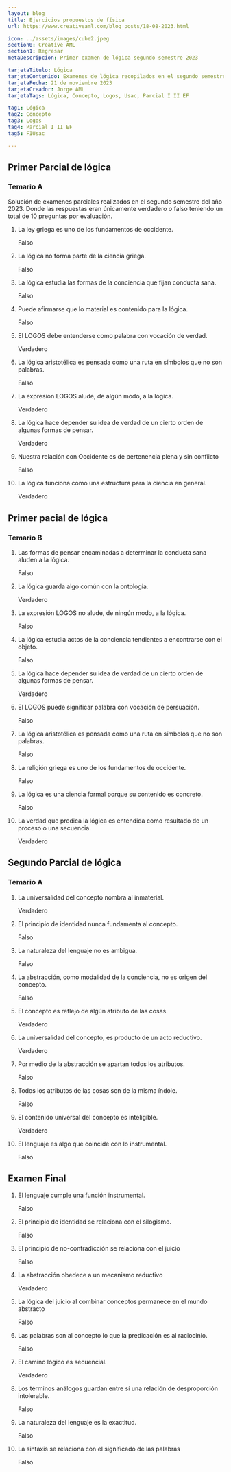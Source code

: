 ```yaml
---
layout: blog
title: Ejercicios propuestos de física
url: https://www.creativeaml.com/blog_posts/18-08-2023.html

icon: ../assets/images/cube2.jpeg
section0: Creative AML
section1: Regresar
metaDescripcion: Primer examen de lógica segundo semestre 2023

tarjetaTitulo: Lógica
tarjetaContenido: Examenes de lógica recopilados en el segundo semestre del año 2023. 
tarjetaFecha: 21 de noviembre 2023
tarjetaCreador: Jorge AML
tarjetaTags: Lógica, Concepto, Logos, Usac, Parcial I II EF 

tag1: Lógica
tag2: Concepto
tag3: Logos
tag4: Parcial I II EF
tag5: FIUsac

---
```

<h2>Primer Parcial de lógica</h2>
<h3>Temario A</h3>
<p>Solución de examenes parciales realizados en el segundo semestre del año 2023. Donde las respuestas eran únicamente verdadero o falso teniendo un total de 10 preguntas por evaluación.</p>
<ol>
    <li>La ley griega es uno de los fundamentos de occidente.<p class="respuestaA">Falso</p></li>
    <li>La lógica no forma parte de la ciencia griega. <p class="respuestaA">Falso</p></li>
    <li>La lógica estudia las formas de la conciencia que fijan conducta sana. <p class="respuestaA">Falso</p></li>
    <li>Puede afirmarse que lo material es contenido para la lógica.<p class="respuestaA">Falso</p></li>
    <li>El LOGOS debe entenderse como palabra con vocación de verdad. <p class="respuestaA">Verdadero</p></li>
    <li>La lógica aristotélica es pensada como una ruta en símbolos que no son palabras.<p class="respuestaA">Falso</p></li>
    <li>La expresión LOGOS alude, de algún modo, a la lógica.<p class="respuestaA">Verdadero</p></li>
    <li>La lógica hace depender su idea de verdad de un cierto orden de algunas formas de pensar. <p class="respuestaA">Verdadero</p></li>
    <li>Nuestra relación con Occidente es de pertenencia plena y sin conflicto<p class="respuestaA">Falso</p></li>
    <li>La lógica funciona como una estructura para la ciencia en general.<p class="respuestaA">Verdadero</p></li>
</ol>
<h2>Primer pacial de lógica</h2>
<h3>Temario B</h3>
<ol>
    <li>Las formas de pensar encaminadas a determinar la conducta sana aluden a la lógica.<p class="respuestaA">Falso</p></li>
    <li>La lógica guarda algo común con la ontología.<p class="respuestaA">Verdadero</p></li>
    <li>La expresión LOGOS no alude, de ningún modo, a la lógica.<p class="respuestaA">Falso</p></li>
    <li>La lógica estudia actos de la conciencia tendientes a encontrarse con el objeto.<p class="respuestaA">Falso</p></li>
    <li>La lógica hace depender su idea de verdad de un cierto orden de algunas formas de pensar.<p class="respuestaA">Verdadero</p></li>
    <li>El LOGOS puede significar palabra con vocación de persuación.<p class="respuestaA">Falso</p></li>
    <li>La lógica aristotélica es pensada como una ruta en símbolos que no son palabras.<p class="respuestaA">Falso</p></li>
    <li>La religión griega es uno de los fundamentos de occidente.<p class="respuestaA">Falso</p></li>
    <li>La lógica es una ciencia formal porque su contenido es concreto.<p class="respuestaA">Falso</p></li>
    <li>La verdad que predica la lógica es entendida como resultado de un proceso o una secuencia.<p class="respuestaA">Verdadero</p></li>
</ol>
<h2>Segundo Parcial de lógica</h2>
<h3>Temario A</h3>
<ol>
    <li>La universalidad del concepto nombra al inmaterial.<p class="respuestaA">Verdadero</p></li>
    <li>El principio de identidad nunca fundamenta al concepto.<p class="respuestaA">Falso</p></li>
    <li>La naturaleza del lenguaje no es ambigua.<p class="respuestaA">Falso</p></li>
    <li>La abstracción, como modalidad de la conciencia, no es origen del concepto.<p class="respuestaA">Falso</p></li>
    <li>El concepto es reflejo de algún atributo de las cosas.<p class="respuestaA">Verdadero</p></li>
    <li>La universalidad del concepto, es producto de un acto reductivo. <p class="respuestaA">Verdadero</p></li>
    <li>Por medio de la abstracción se apartan todos los atributos.<p class="respuestaA">Falso</p></li>
    <li>Todos los atributos de las cosas son de la misma índole.<p class="respuestaA">Falso</p></li>
    <li>El contenido universal del concepto es inteligible.<p class="respuestaA">Verdadero</p></li>
    <li>El lenguaje es algo que coincide con lo instrumental.<p class="respuestaA">Falso</p></li>
</ol>

<h2>Examen Final</h2>
<ol>
    <li>El lenguaje cumple una función instrumental. <p class="respuestaA">Falso</p></li>
    <li>El principio de identidad se relaciona con el silogismo.<p class="respuestaA">Falso</p></li>
    <li>El principio de no-contradicción se relaciona con el juicio<p class="respuestaA">Falso</p></li>
    <li>La abstracción obedece a un mecanismo reductivo<p class="respuestaA">Verdadero</p></li>
    <li>La lógica del juicio al combinar conceptos permanece en el mundo abstracto<p class="respuestaA">Falso</p></li>
    <li>Las palabras son al concepto lo que la predicación es al raciocinio.<p class="respuestaA">Falso</p></li>
    <li>El camino lógico es secuencial.<p class="respuestaA">Verdadero</p></li>
    <li>Los términos análogos guardan entre sí una relación de desproporción intolerable.<p class="respuestaA">Falso</p></li>
    <li>La naturaleza del lenguaje es la exactitud. <p class="respuestaA">Falso</p></li>
    <li>La sintaxis se relaciona con el significado de las palabras<p class="respuestaA">Falso</p></li>
</ol>